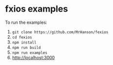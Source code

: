 # fxios examples

To run the examples:

1. `git clone https://github.com/MrHanson/fexios`
2. `cd fexios`
3. `npm install`
4. `npm run build`
5. `npm run examples`
6. [http://localhost:3000](http://localhost:3000)